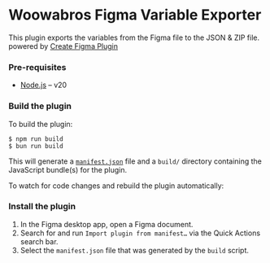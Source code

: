 # Woowabros Figma Variable Exporter

This plugin exports the variables from the Figma file to the JSON & ZIP file.
powered by [Create Figma Plugin](https://yuanqing.github.io/create-figma-plugin/)

### Pre-requisites
- [Node.js](https://nodejs.org) – v20

### Build the plugin

To build the plugin:

```
$ npm run build
$ bun run build
```

This will generate a [`manifest.json`](https://figma.com/plugin-docs/manifest/) file and a `build/` directory containing the JavaScript bundle(s) for the plugin.

To watch for code changes and rebuild the plugin automatically:

### Install the plugin

1. In the Figma desktop app, open a Figma document.
2. Search for and run `Import plugin from manifest…` via the Quick Actions search bar.
3. Select the `manifest.json` file that was generated by the `build` script.